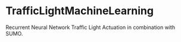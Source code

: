 # TrafficLightMachineLearning
Recurrent Neural Network Traffic Light Actuation in combination with SUMO.
